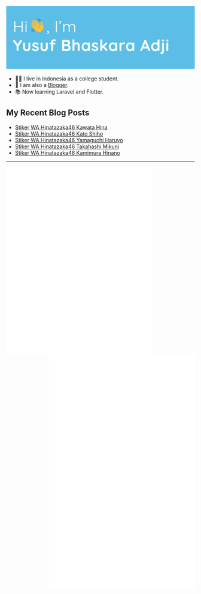 ![Hi 👋, I'm Yusuf Bhaskara Adji](https://raw.githubusercontent.com/yusufadji/yusufadji/main/images/header.webp?raw=true)

- 🙋‍♂️ I live in Indonesia as a college student.
- 📝 I am also a [Blogger](https://www.frelein.my.id).
- 📚 Now learning Laravel and Flutter.


## My Recent Blog Posts
<!-- BLOG-POST-LIST:START -->
- [Stiker WA Hinatazaka46 Kawata Hina](https://www.frelein.my.id/2022/09/stiker-wa-hinatazaka46-kawata-hina.html)
- [Stiker WA Hinatazaka46 Kato Shiho](https://www.frelein.my.id/2022/07/stiker-wa-hinatazaka46-kato-shiho.html)
- [Stiker WA Hinatazaka46 Yamaguchi Haruyo](https://www.frelein.my.id/2022/09/stiker-wa-hinatazaka46-yamaguchi-haruyo.html)
- [Stiker WA Hinatazaka46 Takahashi Mikuni](https://www.frelein.my.id/2022/09/stiker-wa-hinatazaka46-takahashi-mikuni.html)
- [Stiker WA Hinatazaka46 Kamimura Hinano](https://www.frelein.my.id/2022/03/stiker-wa-hinatazaka46-kamimura-hinano.html)
<!-- BLOG-POST-LIST:END -->


***

[<img align="left" width="390" alt="🦑" src="/general.svg">](#)
[<img align="right" width="390" alt="🦑" src="/medias.svg">](#)
